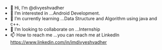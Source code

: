 - 👋 Hi, I’m @divyeshvadher
- 👀 I’m interested in ...Android Development.
- 🌱 I’m currently learning ...Data Structure and Algorithm using java and c++.
- 💞️ I’m looking to collaborate on ...Internship
- 📫 How to reach me ...you can reach me at LinkedIn https://www.linkedin.com/in/imdivyeshvadher

<!---
divyeshvadher/divyeshvadher is a ✨ special ✨ repository because its `README.md` (this file) appears on your GitHub profile.
You can click the Preview link to take a look at your changes.
--->
